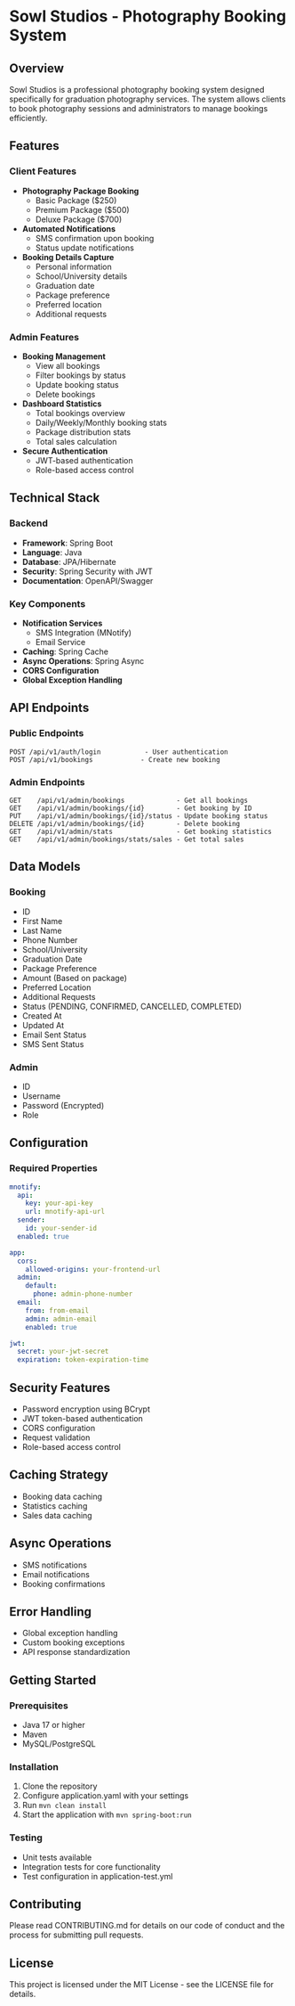 # Sowl Studios - Photography Booking System

## Overview
Sowl Studios is a professional photography booking system designed specifically for graduation photography services. The system allows clients to book photography sessions and administrators to manage bookings efficiently.

## Features

### Client Features
- **Photography Package Booking**
  - Basic Package ($250)
  - Premium Package ($500)
  - Deluxe Package ($700)
- **Automated Notifications**
  - SMS confirmation upon booking
  - Status update notifications
- **Booking Details Capture**
  - Personal information
  - School/University details
  - Graduation date
  - Package preference
  - Preferred location
  - Additional requests

### Admin Features
- **Booking Management**
  - View all bookings
  - Filter bookings by status
  - Update booking status
  - Delete bookings
- **Dashboard Statistics**
  - Total bookings overview
  - Daily/Weekly/Monthly booking stats
  - Package distribution stats
  - Total sales calculation
- **Secure Authentication**
  - JWT-based authentication
  - Role-based access control

## Technical Stack

### Backend
- **Framework**: Spring Boot
- **Language**: Java
- **Database**: JPA/Hibernate
- **Security**: Spring Security with JWT
- **Documentation**: OpenAPI/Swagger

### Key Components
- **Notification Services**
  - SMS Integration (MNotify)
  - Email Service
- **Caching**: Spring Cache
- **Async Operations**: Spring Async
- **CORS Configuration**
- **Global Exception Handling**

## API Endpoints

### Public Endpoints
```
POST /api/v1/auth/login           - User authentication
POST /api/v1/bookings            - Create new booking
```

### Admin Endpoints
```
GET    /api/v1/admin/bookings             - Get all bookings
GET    /api/v1/admin/bookings/{id}        - Get booking by ID
PUT    /api/v1/admin/bookings/{id}/status - Update booking status
DELETE /api/v1/admin/bookings/{id}        - Delete booking
GET    /api/v1/admin/stats                - Get booking statistics
GET    /api/v1/admin/bookings/stats/sales - Get total sales
```

## Data Models

### Booking
- ID
- First Name
- Last Name
- Phone Number
- School/University
- Graduation Date
- Package Preference
- Amount (Based on package)
- Preferred Location
- Additional Requests
- Status (PENDING, CONFIRMED, CANCELLED, COMPLETED)
- Created At
- Updated At
- Email Sent Status
- SMS Sent Status

### Admin
- ID
- Username
- Password (Encrypted)
- Role

## Configuration

### Required Properties
```yaml
mnotify:
  api:
    key: your-api-key
    url: mnotify-api-url
  sender:
    id: your-sender-id
  enabled: true

app:
  cors:
    allowed-origins: your-frontend-url
  admin:
    default:
      phone: admin-phone-number
  email:
    from: from-email
    admin: admin-email
    enabled: true

jwt:
  secret: your-jwt-secret
  expiration: token-expiration-time
```

## Security Features
- Password encryption using BCrypt
- JWT token-based authentication
- CORS configuration
- Request validation
- Role-based access control

## Caching Strategy
- Booking data caching
- Statistics caching
- Sales data caching

## Async Operations
- SMS notifications
- Email notifications
- Booking confirmations

## Error Handling
- Global exception handling
- Custom booking exceptions
- API response standardization

## Getting Started

### Prerequisites
- Java 17 or higher
- Maven
- MySQL/PostgreSQL

### Installation
1. Clone the repository
2. Configure application.yaml with your settings
3. Run `mvn clean install`
4. Start the application with `mvn spring-boot:run`

### Testing
- Unit tests available
- Integration tests for core functionality
- Test configuration in application-test.yml

## Contributing
Please read CONTRIBUTING.md for details on our code of conduct and the process for submitting pull requests.

## License
This project is licensed under the MIT License - see the LICENSE file for details.
